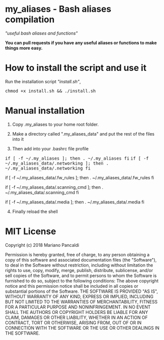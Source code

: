 # my_aliases - Bash aliases compilation
<i>"useful bash aliases and functions"</i>

<b>You can pull requests if you have any useful aliases or functions to make things more easy.</b>

# How to install the script and use it
Run the installation script <i>"install.sh"</i>,

<TT>chmod +x install.sh && ./install.sh</TT>

# Manual installation
1. Copy .my_aliases to your home root folder.

2. Make a directory called ".my_aliases_data" and put the rest of the files into it

3. Then add into your .bashrc file profile

<TT>if [ -f ~/.my_aliases ]; then
    . ~/.my_aliases
fi</TT>
<TT>if [ -f ~/.my_aliases_data/.networking ]; then
    . ~/.my_aliases_data/.networking
fi</TT>

if [ -f ~/.my_aliases_data/.fw_rules ]; then
    . ~/.my_aliases_data/.fw_rules
fi

if [ -f ~/.my_aliases_data/.scanning_cmd ]; then
    . ~/.my_aliases_data/.scanning_cmd
fi

if [ -f ~/.my_aliases_data/.media ]; then
    . ~/.my_aliases_data/.media
fi</TT>

4. Finally reload the shell


# MIT License

Copyright (c) 2018 Mariano Pancaldi

Permission is hereby granted, free of charge, to any person obtaining a copy of this software and associated documentation files (the "Software"), to deal in the Software without restriction, including without limitation the rights to use, copy, modify, merge, publish, distribute, sublicense, and/or sell copies of the Software, and to permit persons to whom the Software is furnished to do so, subject to the following conditions:
The above copyright notice and this permission notice shall be included in all copies or substantial portions of the Software.
THE SOFTWARE IS PROVIDED "AS IS", WITHOUT WARRANTY OF ANY KIND, EXPRESS OR IMPLIED, INCLUDING BUT NOT LIMITED TO THE WARRANTIES OF MERCHANTABILITY, FITNESS FOR A PARTICULAR PURPOSE AND NONINFRINGEMENT. IN NO EVENT SHALL THE AUTHORS OR COPYRIGHT HOLDERS BE LIABLE FOR ANY CLAIM, DAMAGES OR OTHER LIABILITY, WHETHER IN AN ACTION OF CONTRACT, TORT OR OTHERWISE, ARISING FROM, OUT OF OR IN CONNECTION WITH THE SOFTWARE OR THE USE OR OTHER DEALINGS IN THE SOFTWARE.
